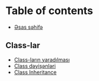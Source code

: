 # Table of contents

* [Əsas səhifə](README.md)

## Class-lar

* [Class-ların yaradılması](class-lar/class-larin-yaradilmasi.md)
* [Class dəyişənləri](class-lar/class-d-yis-nl-ri.md)
* [Class Inheritance](class-lar/class-inheritance.md)

